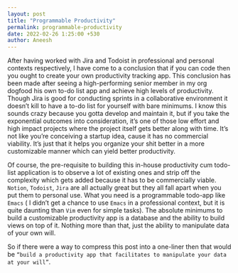 ```yaml
---
layout: post 
title: "Programmable Productivity"
permalink: programmable-productivity 
date: 2022-02-26 1:25:00 +530
author: Aneesh  
---
```


After having worked with Jira and Todoist in professional and personal contexts respectively, I have come to a conclusion that if you can code then you ought to create your own productivity tracking app. This conclusion has been made after seeing a high-performing senior member in my org dogfood his own to-do list app and achieve high levels of productivity. Though Jira is good for conducting sprints in a collaborative environment it doesn’t kill to have a to-do list for yourself with bare minimums. I know this sounds crazy because you gotta develop and maintain it, but if you take the exponential outcomes into consideration, it’s one of those low effort and high impact projects where the project itself gets better along with time. It’s not like you’re conceiving a startup idea, cause it has no commercial viability. It’s just that it helps you organize your shit better in a more customizable manner which can yield better productivity.   

Of course, the pre-requisite to building this in-house productivity cum todo-list application is to observe a lot of existing ones and strip off the complexity which gets added because it has to be commercially viable. `Notion`, `Todoist`, `Jira` are all actually great but they all fall apart when you put them to personal use. What you need is a programmable todo-app like `Emacs` ( I didn’t get a chance to use `Emacs` in a professional context, but it is quite daunting than `Vim` even for simple tasks). The absolute minimums to build a customizable productivity app is a database and the ability to build views on top of it. Nothing more than that, just the ability to manipulate data of your own will. 

So if there were a way to compress this post into a one-liner then that would be `“build a productivity app that facilitates to manipulate your data at your will”`.